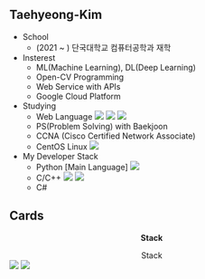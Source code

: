 <!--
**Kim-Taehyeong/Kim-Taehyeong** is a ✨ _special_ ✨ repository because its `README.md` (this file) appears on your GitHub profile.

Here are some ideas to get you started:


- 🔭 I’m currently working on ...
- 🌱 I’m currently learning ...
- 👯 I’m looking to collaborate on ...
- 🤔 I’m looking for help with ...
- 💬 Ask me about ...
- 📫 How to reach me: ...
- 😄 Pronouns: ...
- ⚡ Fun fact: ...
-->

## Taehyeong-Kim
- School
  - (2021 ~ ) 단국대학교 컴퓨터공학과 재학
- Insterest
  - ML(Machine Learning), DL(Deep Learning)
  - Open-CV Programming
  - Web Service with APIs
  - Google Cloud Platform
- Studying
  - Web Language <img src="https://img.shields.io/badge/HTML5-E34F26?style=flat-square&logo=HTML5&logoColor=white"/> <img src="https://img.shields.io/badge/JavaScript-F7DF1E?style=flat-square&logo=JavaScript&logoColor=white"/> <img src="https://img.shields.io/badge/CSS3-1572B6?style=flat-square&logo=CSS3&logoColor=white"/>
  - PS(Problem Solving) with Baekjoon
  - CCNA (Cisco Certified Network Associate)
  - CentOS Linux <img src="https://img.shields.io/badge/CentOS-262577?style=flat-square&logo=CentOS&logoColor=white"/>
- My Developer Stack
  - Python \[Main Language\] <img src="https://img.shields.io/badge/Python-3776AB?style=flat-square&logo=Python&logoColor=white"/>
  - C/C++ <img src="https://img.shields.io/badge/C-A8B9CC?style=flat-square&logo=C&logoColor=white"/> <img src="https://img.shields.io/badge/C++-00599C?style=flat-square&logo=C++&logoColor=white"/>
  - C#

## Cards
<div align=center> <p> <b>Stack</b> </p> </div>
<center> Stack </center>
<a href="[연결할 링크]" target="_blank"><img src="https://img.shields.io/badge/[쓰고 싶은 텍스트]-[컬러 코드]?style=flat-square&logo=[브랜드 이름]&logoColor=white"/></a>
<img src="https://img.shields.io/badge/Python-3776AB?style=flat-square&logo=Python&logoColor=white"/>
